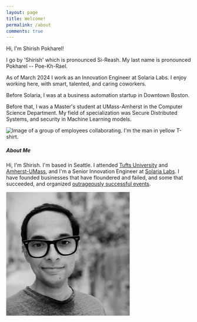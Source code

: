 ```yaml
---
layout: page
title: Welcome!
permalink: /about
comments: true
---
```


<div class="row justify-content-between">
<div class="col-md-8 pr-5">



<p>Hi, I'm Shirish Pokharel!
</p>
<p>
I go by 'Shirish' which is pronounced Si-Reash. My last name is pronounced Pokharel -- Poe-Kh-Rael.
</p>
<p>
As of March 2024 I work as an Innovation Engineer at Solaria Labs. I enjoy working here, with smart, talented, and caring coworkers.
</p><p>
Before Solaria, I was at a business automation startup in Downtown Boston.
<p></p>
Before that, I was a Master's student at UMass-Amherst in the Computer Science Department. My field of specialization was Secure Distributed Systems, and security in Machine Learning models.

</p>
<p class="mb-5"><img class="shadow-lg" alt="Image of a group of employees collaborating. I'm the man in yellow T-shirt." src="https://www.solarialabs.com/assets/images/bg-joinTeam.jpg"></p>

</div>

<div class="col-md-4">

<div class="sticky-top sticky-top-80">
<h5>About Me</h5>

<p>Hi, I'm Shirish. I'm based in Seattle. I attended <a target="_blank" href="https://www.tufts.edu">Tufts University</a> and <a target="_blank" href="https://www.cics.umass.edu">Amherst-UMass</a>, and I'm a Senior Innovation Engineer at  <a target="_blank" href="https://www.solarialabs.com">Solaria Labs</a>. I have founded businesses that have floundered and failed, and some that succeeded, and organized <a target="_blank" href="https://www.ted.com/tedx/events/6545">outrageously successful events</a>.</p>
<p class="mb-5"><img class="shadow-lg" alt="Image of the man described above." src="assets/images/lq1.jpg" style="width: 35vw"></p>

</div>
</div>
</div>

